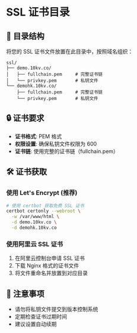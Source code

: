 # SSL 证书目录

## 📁 目录结构

将您的 SSL 证书文件放置在此目录中，按照域名组织：

```
ssl/
├── demo.10kv.co/
│   ├── fullchain.pem     # 完整证书链
│   └── privkey.pem       # 私钥文件
└── demohk.10kv.co/
    ├── fullchain.pem     # 完整证书链
    └── privkey.pem       # 私钥文件
```

## 🔒 证书要求

- **证书格式**: PEM 格式
- **权限设置**: 确保私钥文件权限为 600
- **证书链**: 使用完整的证书链（fullchain.pem）

## 🛠️ 证书获取

### 使用 Let's Encrypt (推荐)

```bash
# 使用 certbot 获取免费 SSL 证书
certbot certonly --webroot \
  -w /var/www/html \
  -d demo.10kv.co \
  -d demohk.10kv.co
```

### 使用阿里云 SSL 证书

1. 在阿里云控制台申请 SSL 证书
2. 下载 Nginx 格式的证书文件
3. 将文件重命名并放置到对应目录

## 📝 注意事项

- 请勿将私钥文件提交到版本控制系统
- 定期检查证书过期时间
- 建议设置自动续期 